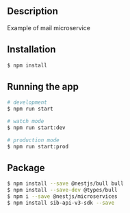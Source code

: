 ## Description
Example of mail microservice

## Installation

```bash
$ npm install

```

## Running the app

```bash
# development
$ npm run start

# watch mode
$ npm run start:dev

# production mode
$ npm run start:prod
```

## Package

```bash
$ npm install --save @nestjs/bull bull
$ npm install --save-dev @types/bull
$ npm i --save @nestjs/microservices
$ npm install sib-api-v3-sdk --save
```